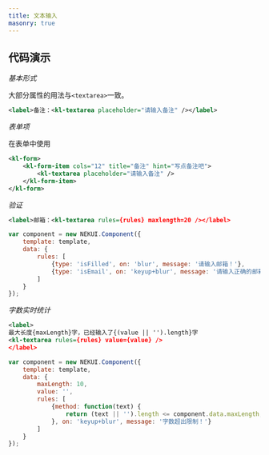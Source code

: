 ```yaml
---
title: 文本输入
masonry: true
---
```


## 代码演示

<div id="grid-itemOuter"></div>

<!-- demo_start -->
*基本形式*

大部分属性的用法与`<textarea>`一致。

<div class="m-example"></div>

```xml
<label>备注：<kl-textarea placeholder="请输入备注" /></label>
```
<!-- demo_end -->

<!-- demo_start -->
*表单项*

在表单中使用

<div class="m-example"></div>

```xml
<kl-form>
    <kl-form-item cols="12" title="备注" hint="写点备注吧">
        <kl-textarea placeholder="请输入备注" />
    </kl-form-item>
</kl-form>
```
<!-- demo_end -->

<!-- demo_start -->
*验证*
<div class="m-example"></div>

```xml
<label>邮箱：<kl-textarea rules={rules} maxlength=20 /></label>
```

```javascript
var component = new NEKUI.Component({
    template: template,
    data: {
        rules: [
            {type: 'isFilled', on: 'blur', message: '请输入邮箱！'},
            {type: 'isEmail', on: 'keyup+blur', message: '请输入正确的邮箱！'}
        ]
    }
});
```
<!-- demo_end -->

<!-- demo_start -->
*字数实时统计*
<div class="m-example"></div>

```xml
<label>
最大长度{maxLength}字，已经输入了{(value || '').length}字
<kl-textarea rules={rules} value={value} />
</label>
```

```javascript
var component = new NEKUI.Component({
    template: template,
    data: {
        maxLength: 10,
        value: '',
        rules: [
            {method: function(text) {
                return (text || '').length <= component.data.maxLength;
            }, on: 'keyup+blur', message: '字数超出限制！'}
        ]
    }
});
```
<!-- demo_end -->
